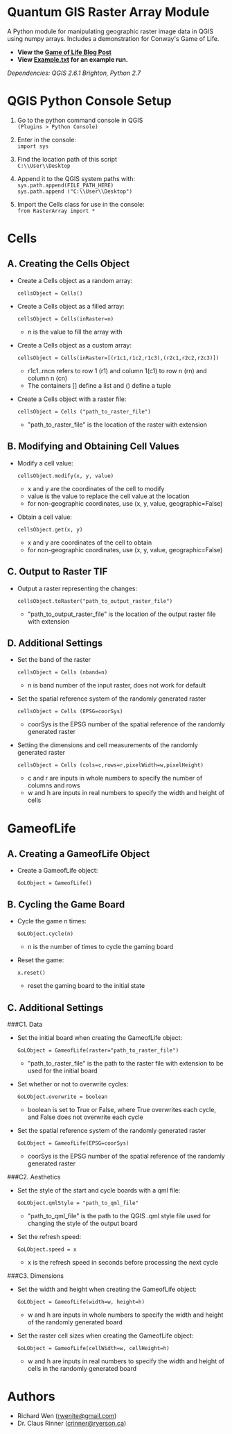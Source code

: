  
# Quantum GIS Raster Array Module 

A Python module for manipulating geographic raster image data in QGIS using numpy arrays. Includes a demonstration for Conway's Game of Life.  

* **View the [Game of Life Blog Post](http://gis.blog.ryerson.ca/2015/03/)**
* **View [Example.txt](https://github.com/rwenite/QGIS_RasterArray/blob/master/Example.txt) for an example run.** 
 
_Dependencies: QGIS 2.6.1 Brighton, Python 2.7_ 
 
 
#  QGIS Python Console Setup
  
  
 1. Go to the python command console in QGIS  
   `(Plugins > Python Console)`
  
 2. Enter in the console:  
    `import sys`
  
 3. Find the location path of this script  
    `C:\\User\\Desktop`
  
 4. Append it to the QGIS system paths with:  
       `sys.path.append(FILE_PATH_HERE)`   
       `sys.path.append ("C:\\User\\Desktop")`
      
 5.  Import the Cells class for use in the console:  
    `from RasterArray import *`
  
  
# Cells
  
  
##  A. Creating the Cells Object  
  
 * Create a Cells object as a random array:
   
    `cellsObject = Cells()`
  
 * Create a Cells object as a filled array:
   
    `cellsObject = Cells(inRaster=n)`  
    + n is the value to fill the array with
  
 * Create a Cells object as a custom array:
   
    `cellsObject = Cells(inRaster=[(r1c1,r1c2,r1c3),(r2c1,r2c2,r2c3)])`  
    + r1c1..rncn refers to row 1 (r1) and column 1(c1) to row n (rn) and column n (cn)  
    + The containers [] define a list and () define a tuple
  
 * Create a Cells object with a raster file:
 
    `cellsObject = Cells ("path_to_raster_file")`  
    + "path_to_raster_file" is the location of the raster with
      extension
  
##  B. Modifying and Obtaining Cell Values  
   
 * Modify a cell value:
   
    `cellsObject.modify(x, y, value)`  
    + x and y are the coordinates of the cell to modify  
    + value is the value to replace the cell value at the location  
    + for non-geographic coordinates, use (x, y, value, geographic=False)
  
 * Obtain a cell value:
 
    `cellsObject.get(x, y)`  
    + x and y are coordinates of the cell to obtain  
    + for non-geographic coordinates, use (x, y, value, geographic=False)
  
##  C. Output to Raster TIF  
  
 * Output a raster representing the changes:
 
    `cellsObject.toRaster("path_to_output_raster_file")`  
    + "path_to_output_raster_file" is the location of the output
      raster file with extension
  
##  D. Additional Settings  
  
 * Set the band of the raster
   
    `cellsObject = Cells (nband=n)`  
    + n is band number of the input raster, does not work for default
  
 * Set the spatial reference system of the randomly generated raster
   
    `cellsObject = Cells (EPSG=coorSys)`  
    + coorSys is the EPSG number of the spatial reference of the randomly generated raster
  
 * Setting the dimensions and cell measurements of the randomly generated raster
   
    `cellsObject = Cells (cols=c,rows=r,pixelWidth=w,pixelHeight)`  
    + c and r are inputs in whole numbers to specify the number of columns and rows  
    + w and h are inputs in real numbers to specify the width and height of cells
  
  
# GameofLife
  
  
##  A. Creating a GameofLife Object  
  
 * Create a GameofLife object:  

    `GoLObject = GameofLife()`
  
##  B. Cycling the Game Board  
  
 * Cycle the game n times:  

    `GoLObject.cycle(n)`  
    + n is the number of times to cycle the gaming board
  
 * Reset the game:

    `x.reset()`  
    + reset the gaming board to the initial state
  
##  C. Additional Settings  
  
###C1. Data  
  
 * Set the initial board when creating the GameofLife object:
   
    `GoLObject = GameofLife(raster="path_to_raster_file")`  
    + "path_to_raster_file" is the path to the raster file with extension to be used for the initial board
  
 * Set whether or not to overwrite cycles:

    `GoLObject.overwrite = boolean`  
    + boolean is set to True or False, where True overwrites each cycle, and False does not overwrite each cycle
  
 * Set the spatial reference system of the randomly generated raster
   
    `GoLObject = GameofLife(EPSG=coorSys)`  
    + coorSys is the EPSG number of the spatial reference of the randomly generated raster
  
###C2. Aesthetics  
  
 * Set the style of the start and cycle boards with a qml file:

    `GoLObject.qmlStyle = "path_to_qml_file"`  
    + "path_to_qml_file" is the path to the QGIS .qml style file used for changing the style of the output board
  
 * Set the refresh speed:

    `GoLObject.speed = x`  
    + x is the refresh speed in seconds before processing the next cycle
  
###C3. Dimensions  
  
 * Set the width and height when creating the GameofLife object:
   
    `GoLObject = GameofLife(width=w, height=h)`  
    + w and h are inputs in whole numbers to specify the width and height of the randomly generated board
  
* Set the raster cell sizes when creating the GameofLife object:

    `GoLObject = GameofLife(cellWidth=w, cellHeight=h)`  
    + w and h are inputs in real numbers to specify the width and height of cells in the randomly generated board
  
  
#  Authors
  
  
* Richard Wen (rwenite@gmail.com)
* Dr. Claus Rinner (crinner@ryerson.ca)

